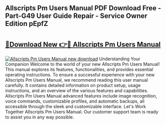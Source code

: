 ## Allscripts Pm Users Manual PDF Download Free - Part-G49 User Guide Repair - Service Owner Edition pEpfZ

# <h2><a href="http://bc64262.oget.top/?id=Allscripts+Pm+Users+Manual">🔗Download New 👉🔴 Allscripts Pm Users Manual</a></h2>

[![Allscripts Pm Users Manual new download](https://i.imgur.com/5g1atiW.png)](http://bc64262.oget.top/?id=Allscripts+Pm+Users+Manual)
Understanding Your Companion Welcome to the world of your new Allscripts Pm Users Manual! This manual explores its features, functionalities, and provides essential operating instructions. To ensure a successful experience with your new Allscripts Pm Users Manual, we recommend reading this user manual carefully. It contains detailed information on product setup, usage instructions, and an overview of the various features and capabilities. Allscripts Pm Users Manual advanced features include image recognition, voice commands, customizable profiles, and automatic backups, all accessible through the sleek and customizable interface. Let's Work Together Allscripts Pm Users Manual. Our customer support team is ready to assist you in any way possible.
